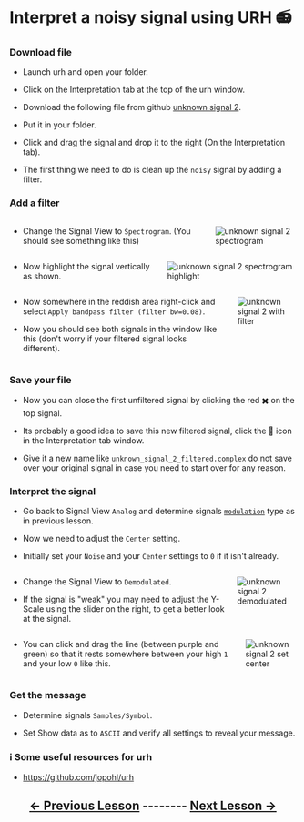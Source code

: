 # <!-- pandoc-only LSA 5: --> Interpret a noisy signal using URH 📻

### Download file

- Launch urh and open your folder.

- Click on the Interpretation tab at the top of the urh window.

- Download the following file from github [unknown signal 2](https://github.com/python-can-define-radio/sdr-course/raw/main/classroom_activities/Ch03_Analyzing_Signals_URH/unknown_signal_2.complex).

- Put it in your folder.

- Click and drag the signal and drop it to the right (On the Interpretation tab).

- The first thing we need to do is clean up the `noisy` signal by adding a filter.

### Add a filter

<div class="columns">
<div class="column">

- Change the Signal View to `Spectrogram`. (You should see something like this)

</div>
<div class="column">

![unknown signal 2 spectrogram](https://github.com/python-can-define-radio/sdr-course/blob/main/classroom_activities/Ch03_Analyzing_Signals_URH/Images/unknown_signal_2_spectrogram.png?raw=true) 

</div>
</div>

<!-- pandoc-only ### Add a filter -->

<div class="columns">
<div class="column">

- Now highlight the signal vertically as shown.

</div>
<div class="column">

![unknown signal 2 spectrogram highlight](https://github.com/python-can-define-radio/sdr-course/blob/main/classroom_activities/Ch03_Analyzing_Signals_URH/Images/unknown_signal_2_spectrogram_highlight.png?raw=true)

</div>
</div>

<!-- pandoc-only ### Add a filter -->

<div class="columns">
<div class="column">

- Now somewhere in the reddish area right-click and select `Apply bandpass filter (filter bw=0.08)`.

- Now you should see both signals in the window like this (don't worry if your filtered signal looks different).

</div>
<div class="column">

![unknown signal 2 with filter](https://github.com/python-can-define-radio/sdr-course/blob/main/classroom_activities/Ch03_Analyzing_Signals_URH/Images/unknown_signal_2_with_filtered.png?raw=true)

</div>
</div>

### Save your file

- Now you can close the first unfiltered signal by clicking the red ✖️ on the top signal.

- Its probably a good idea to save this new filtered signal, click the 💾 icon in the Interpretation tab window.

- Give it a new name like `unknown_signal_2_filtered.complex` do not save over your original signal in case you need to start over for any reason.

### Interpret the signal

- Go back to Signal View `Analog` and determine signals [`modulation`](https://github.com/python-can-define-radio/sdr-course/blob/main/classroom_activities/Ch03_Analyzing_Signals_URH/020_Modulation.md) type as in previous lesson.

- Now we need to adjust the `Center` setting.

- Initially set your `Noise` and your `Center` settings to `0` if it isn't already.

<!-- pandoc-only ### Interpret the signal -->

<div class="columns">
<div class="column">

- Change the Signal View to `Demodulated`.

- If the signal is "weak" you may need to adjust the Y-Scale using the slider on the right, to get a better look at the signal.

</div>
<div class="column">

![unknown signal 2 demodulated](https://github.com/python-can-define-radio/sdr-course/blob/main/classroom_activities/Ch03_Analyzing_Signals_URH/Images/unknown_signal_2_demodulated.png?raw=true)

</div>
</div>

<!-- pandoc-only ### Interpret the signal -->

<div class="columns">
<div class="column">

- You can click and drag the line (between purple and green) so that it rests somewhere between your high `1` and your low `0` like this.
    
</div>
<div class="column">

![unknown signal 2 set center](https://github.com/python-can-define-radio/sdr-course/blob/main/classroom_activities/Ch03_Analyzing_Signals_URH/Images/unknown_signal_2_centerset.png?raw=true)

</div>
</div>

### Get the message

- Determine signals `Samples/Symbol`.

- Set Show data as to `ASCII` and verify all settings to reveal your message.

<!-- ### Additional practice

As in the previous lesson you can also generate noisy signals for practice using this Python code:

```python3
from pcdr.v0_compat import generate_ook_modulated_example_file
generate_ook_modulated_example_file("my_example_ook_file.complex", noise=True)
``` -->

### ℹ️ Some useful resources for urh <!-- pandoc-exclude-line --> 

- https://github.com/jopohl/urh <!-- pandoc-exclude-line --> 

## <p align="center">[&larr; Previous Lesson](https://github.com/python-can-define-radio/sdr-course/blob/main/classroom_activities/Ch03_Analyzing_Signals_URH/040_Interpret_unknown_signal.md)  --------  [Next Lesson &rarr;](https://github.com/python-can-define-radio/sdr-course/blob/main/classroom_activities/Ch03_Analyzing_Signals_URH/060_Cropping_a_signal.md)</p> <!-- pandoc-exclude-line --> 
